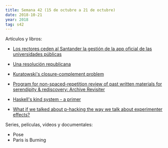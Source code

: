 ```yaml
---
title: Semana 42 (15 de octubre a 21 de octubre)
date: 2018-10-21
year: 2018
tag: s42
---
```


Artículos y libros:

- [Los rectores ceden al Santander la gestión de la app oficial de las universidades públicas](https://www.eldiario.es/tecnologia/universidades-Santander-personales-academicos-profesores_0_823817816.html)
- [Una resolución republicana](https://asihablociceron.blogspot.com/2018/10/una-resolucion-republicana.html)

- [Kuratowski's closure-complement problem](https://en.wikipedia.org/wiki/Kuratowski%27s_closure-complement_problem)
- [Program for non-spaced-repetition review of past written materials for serendipity & rediscovery: Archive Revisiter](https://www.gwern.net/Statistical-notes#program-for-non-spaced-repetition-review-of-past-written-materials-for-serendipity-rediscovery-archive-revisiter)
- [Haskell's kind system - a primer](https://diogocastro.com/blog/2018/10/17/haskells-kind-system-a-primer/)
- [What if we talked about p-hacking the way we talk about experimenter effects?](https://thehardestscience.com/2018/10/19/what-if-we-talked-about-p-hacking-the-way-we-talk-about-experimenter-effects/)

Series, películas, vídeos y documentales:

- Pose
- Paris is Burning
